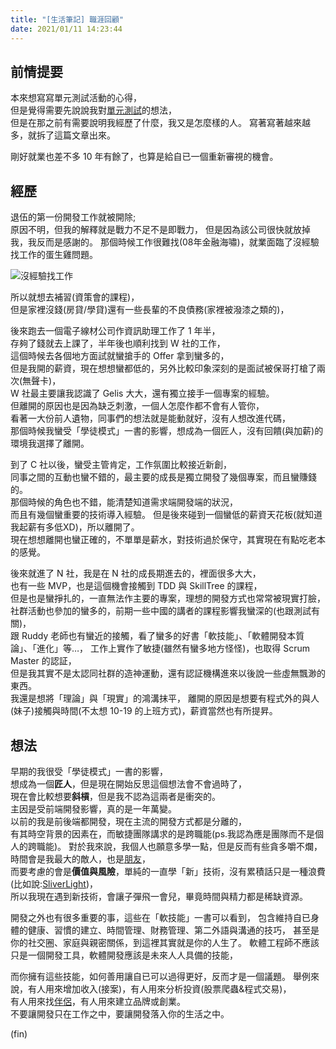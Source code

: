 ```yaml
---
title: "[生活筆記] 職涯回顧"
date: 2021/01/11 14:23:44
---
```


## 前情提要

本來想寫寫單元測試活動的心得，  
但是覺得需要先說說我對[單元測試](/2021/01/11/2021/about_unit_test/)的想法，  
但是在那之前有需要說明我經歷了什麼，我又是怎麼樣的人。
寫著寫著越來越多，就拆了這篇文章出來。

剛好就業也差不多 10 年有餘了，也算是給自已一個重新審視的機會。

## 經歷

退伍的第一份開發工作就被開除;  
原因不明，但我的解釋就是戰力不足不是即戰力，
但是因為該公司很快就放掉我，我反而是感謝的。
那個時候工作很難找(08年金融海嘯)，就業面臨了沒經驗找工作的蛋生雞問題。

![沒經驗找工作](https://i.imgur.com/C8ArWcY.png)

所以就想去補習(資策會的課程)，  
但是家裡沒錢(房貸/學貸)還有一些長輩的不良債務(家裡被潑漆之類的)，  

後來跑去一個電子線材公司作資訊助理工作了 1 年半，  
存夠了錢就去上課了，半年後也順利找到 W 社的工作，  
這個時候去各個地方面試就蠻搶手的 Offer 拿到蠻多的，  
但是我開的薪資，現在想想蠻都低的，另外比較印象深刻的是面試被保哥打槍了兩次(無聲卡)，  
W 社最主要讓我認識了 Gelis 大大，還有獨立接手一個專案的經驗。  
但離開的原因也是因為缺乏刺激，一個人怎麼作都不會有人管你，  
看著一大份前人遺物，同事們的想法就是能動就好，沒有人想改進代碼，  
那個時候我蠻受「學徒模式」一書的影響，想成為一個匠人，沒有回饋(與加薪)的環境我選擇了離開。

到了 C 社以後，蠻受主管肯定，工作氛圍比較接近新創，  
同事之間的互動也蠻不錯的，最主要的成長是獨立開發了幾個專案，而且蠻賺錢的。  
那個時候的角色也不錯，能清楚知道需求端開發端的狀況，  
而且有幾個蠻重要的技術導入經驗。
但是後來碰到一個蠻低的薪資天花板(就知道我起薪有多低XD)，所以離開了。  
現在想想離開也蠻正確的，不單單是薪水，對技術過於保守，其實現在有點吃老本的感覺。

後來就進了 N 社，我是在 N 社的成長期進去的，裡面很多大大，  
也有一些 MVP，也是這個機會接觸到 TDD 與 SkillTree 的課程，  
但是也是蠻掙扎的，一直無法作主要的專案，理想的開發方式也常常被現實打臉，  
社群活動也參加的蠻多的，前期一些中國的講者的課程影響我蠻深的(也跟測試有關)，  
跟 Ruddy 老師也有蠻近的接觸，看了蠻多的好書「軟技能」、「軟體開發本質論」、「進化」等…，
工作上實作了敏捷(雖然有蠻多地方怪怪)，也取得 Scrum Master 的認証，  
但是我其實不是太認同社群的造神運動，還有認証機構進來以後說一些虛無飄渺的東西。  
我還是想將「理論」與「現實」的鴻溝抹平，
離開的原因是想要有程式外的與人(妹子)接觸與時間(不太想 10-19 的上班方式)，薪資當然也有所提昇。

## 想法

早期的我很受「學徒模式」一書的影響，  
想成為一個**匠人**，但是現在開始反思這個想法會不會過時了，  
現在會比較想要**斜槓**，但是我不認為這兩者是衝突的。  
主因是受前端開發影響，真的是一年萬變。  
以前的我是前後端都開發，現在主流的開發方式都是分離的，  
有其時空背景的因素在，而敏捷團隊講求的是跨職能(ps.我認為應是團隊而不是個人的跨職能)。
對於我來說，我個人也願意多學一點，但是反而有些貪多嚼不爛，  
時間會是我最大的敵人，也是[朋友](https://blog.marsen.me/2016/12/05/2016/be_friend_with_time/)，  
而要考慮的會是**價值與風險**，單純的一直學「新」技術，沒有累積話只是一種浪費(比如說:[SliverLight](https://zh.wikipedia.org/wiki/Microsoft_Silverlight))，  
所以我現在遇到新技術，會讓子彈飛一會兒，畢竟時間與精力都是稀缺資源。

開發之外也有很多重要的事，這些在「軟技能」一書可以看到，
包含維持自已身體的健康、習慣的建立、時間管理、財務管理、第二外語與溝通的技巧，
甚至是你的社交圈、家庭與親密關係，到這裡其實就是你的人生了。
軟體工程師不應該只是一個開發工具，軟體開發應該是未來人人具備的技能，

而你擁有這些技能，如何善用讓自已可以過得更好，反而才是一個議題。
舉例來說，有人用來增加收入(接案)，有人用來分析投資(股票爬蟲&程式交易)，  
有人用來找[伴侶](https://buzzorange.com/techorange/2019/09/26/find-girlfriend-by-python/)，有人用來建立品牌或創業。  
不要讓開發只在工作之中，要讓開發落入你的生活之中。

(fin)

